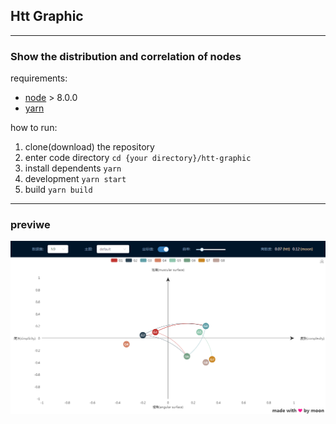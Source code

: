 ## Htt Graphic
----

### Show the distribution and correlation of nodes

requirements:
- [node](https://nodejs.org/en/) > 8.0.0
- [yarn](https://yarnpkg.com)


how to run:
1. clone(download) the repository 
1. enter code directory `cd {your directory}/htt-graphic`
1. install dependents `yarn`
1. development `yarn start`
1. build `yarn build`

_____

### previwe

![previwe](image/preview.png)

